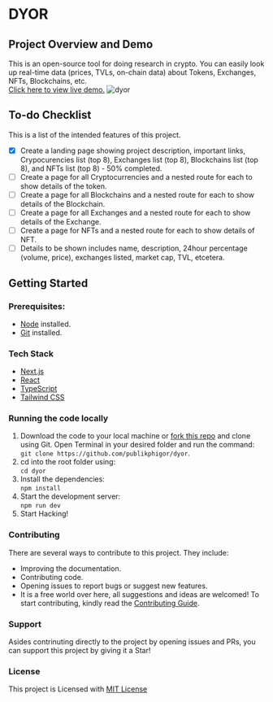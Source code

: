 # DYOR

## Project Overview and Demo

This is an open-source tool for doing research in crypto. You can easily look up real-time data (prices, TVLs, on-chain data) about Tokens, Exchanges, NFTs, Blockchains, etc. <br />
[Click here to view live demo.](https://cryptodyor.vercel.app/)
![dyor](https://user-images.githubusercontent.com/35191595/196220825-75004292-b37c-4b6e-9bac-7d17439f7ecc.png)

## To-do Checklist

This is a list of the intended features of this project.

- [x] Create a landing page showing project description, important links, Crypocurencies list (top 8), Exchanges list (top 8), Blockchains list (top 8), and NFTs list (top 8) - 50% completed.
- [ ] Create a page for all Cryptocurrencies and a nested route for each to show details of the token.
- [ ] Create a page for all Blockchains and a nested route for each to show details of the Blockchain.
- [ ] Create a page for all Exchanges and a nested route for each to show details of the Exchange.
- [ ] Create a page for NFTs and a nested route for each to show details of NFT.
- [ ] Details to be shown includes name, description, 24hour percentage (volume, price), exchanges listed, market cap, TVL, etcetera.

## Getting Started

### Prerequisites:

- [Node](https://nodejs.org/en/download/) installed.
- [Git](https://git-scm.com/) installed.

### Tech Stack

- [Next.js](https://nextjs.org/)
- [React](https://reactjs.org/)
- [TypeScript](https://www.typescriptlang.org/)
- [Tailwind CSS](https://tailwindcss.com/)

### Running the code locally

1.  Download the code to your local machine or [fork this repo](https://github.com/publikphigor/dyor) and clone using Git.
    Open Terminal in your desired folder and run the command: <br />
    `git clone https://github.com/publikphigor/dyor`.
1.  cd into the root folder using: <br />
    `cd dyor`
1.  Install the dependencies: <br />
    `npm install`
1.  Start the development server: <br />
    `npm run dev`
1.  Start Hacking!

### Contributing

There are several ways to contribute to this project. They include:

- Improving the documentation.
- Contributing code.
- Opening issues to report bugs or suggest new features.
- It is a free world over here, all suggestions and ideas are welcomed!
  To start contributing, kindly read the [Contributing Guide](https://github.com/publikphigor/dyor).

### Support

Asides contrinuting directly to the project by opening issues and PRs, you can support this project by giving it a Star!

### License

This project is Licensed with [MIT License](https://choosealicense.com/licenses/mit/)
